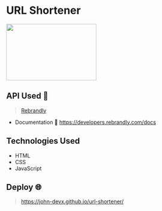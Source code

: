 # URL Shortener
<div>
  <img src='https://www.printrunner.com/blog/wp-content/uploads/2016/09/10_UsingURLShorteners-777x437.jpg' height='150px' width='240px'
</div>
  
## API Used 🔑
> <a href="https://developers.rebrandly.com/">Rebrandly</a>
+ Documentation 📄
https://developers.rebrandly.com/docs

## Technologies Used

+ HTML
+ CSS
+ JavaScript 

## Deploy 🌐
> https://john-devx.github.io/url-shortener/
